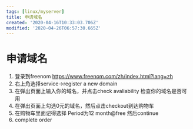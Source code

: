 ```yaml
---
tags: [linux/myserver]
title: 申请域名
created: '2020-04-16T10:33:03.706Z'
modified: '2020-04-26T06:57:30.665Z'
---
```


# 申请域名

1. 登录到freenom
https://www.freenom.com/zh/index.html?lang=zh
2. 右上角选择service->register a new domain
3. 在弹出页面上输入你的域名，并点击check avaliability 检查你的域名是否可用
4. 在弹出页面上勾选0元的域名，然后点击checkout到达购物车
5. 在购物车里面记得选择	Period为12 month@free 然后continue
6. complete order
